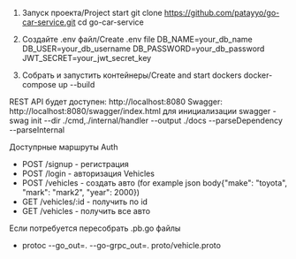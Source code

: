 1. Запуск проекта/Project start
git clone https://github.com/patayyo/go-car-service.git
cd go-car-service

2. Создайте .env файл/Create .env file
DB_NAME=your_db_name
DB_USER=your_db_username
DB_PASSWORD=your_db_password
JWT_SECRET=your_jwt_secret_key

3. Собрать и запустить контейнеры/Create and start dockers
docker-compose up --build

REST API будет доступен: http://localhost:8080
Swagger: http://localhost:8080/swagger/index.html для инициализации swagger - swag init --dir ./cmd,./internal/handler --output ./docs --parseDependency --parseInternal

Доступрные маршруты
Auth
 * POST /signup - регистрация
 * POST /login - авторизация
Vehicles
 * POST /vehicles - создать авто (for example json body{"make": "toyota", "mark": "mark2", "year": 2000}) 
 * GET /vehicles/:id - получить по id
 * GET /vehicles - получить все авто

Если потребуется пересобрать .pb.go файлы
 * protoc --go_out=. --go-grpc_out=. proto/vehicle.proto
